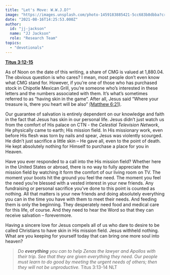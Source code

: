 ```yaml
---
title: "Let's Move: W.W.J.D?"
image: "https://images.unsplash.com/photo-1459183885421-5cc683b8dbba?crop=entropy&cs=srgb&fm=jpg&ixid=Mnw5NjYxfDB8MXxzZWFyY2h8MTB8fFRydXRofGVufDB8fHx8MTYxODIzNjM3Mw&ixlib=rb-1.2.1&q=85"
date: "2021-08-16T14:25:53.000Z"
author:
  id: "jj-jackson"
  name: "JJ Jackson"
  role: "Research Team"
topics:
  - "devotionals"
---
```

[**Titus 3:12-15**][1]

As of Noon on the date of this writing, a share of CMG is valued at 1,880.04. The obvious question is who cares? I mean, most people don’t even know what CMG stand for. However, if you’re one of those who has purchased stock in Chipotle Mexican Grill, you’re someone who’s interested in these letters and the numbers associated with them. It’s what’s sometimes referred to as “having skin in the game”. After all, Jesus said “Where your treasure is, there you heart will be also” [(Matthew 6:21)][2].

Our guarantee of salvation is entirely dependent on our knowledge and faith in the fact that Jesus has skin in our personal life. Jesus didn’t just watch us from the comfort of His palace on CTN - the _Celestial Television Network_, He physically came to earth; His mission field. In His missionary work, even before His flesh was torn by nails and spear, Jesus was violently scourged. He didn’t just sacrifice a little skin – He gave all, even to the point of death. He kept absolutely nothing for Himself to purchase a place for you in Heaven.

Have you ever responded to a call into the His mission field? Whether here in the United States or abroad, there is no way to fully appreciate the mission field by watching it form the comfort of our living room on TV. The moment your boots hit the ground you feel the need. The moment you feel the need you’re blessed with a vested interest in your new friends. Any fundraising or personal sacrifice you’ve done to this point is counted as nothing. All that matters is your new friends and doing absolutely everything you can in the time you have with them to meet their needs. And feeding them is only the beginning. They desperately need food and medical care for this life, of course. And they need to hear the Word so that they can receive salvation – forevermore.

Having a sincere love for Jesus compels all of us who dare to desire to be called Christians to have skin in His mission field. Jesus withheld nothing. What are you keeping for yourself today that can bring one more soul into heaven?

> _Do **everything** you can to help Zenas the lawyer and Apollos with their trip. See that they are given everything they need. Our people must learn to do good by meeting the urgent needs of others; then they will not be unproductive._ Titus 3:13-14 NLT

[1]: https://www.biblegateway.com/passage/?search=Titus+3%3A12-15&version=NLT
[2]: https://biblehub.com/matthew/6-21.htm
